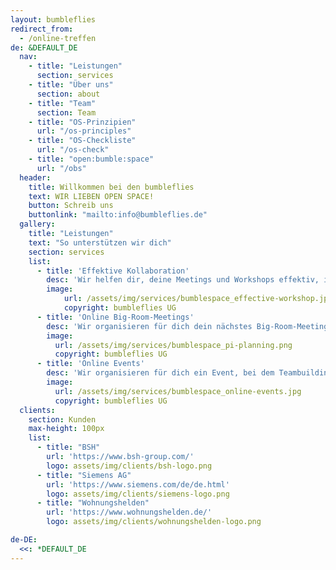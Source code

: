 ```yaml
---
layout: bumbleflies
redirect_from:
  - /online-treffen
de: &DEFAULT_DE
  nav:
    - title: "Leistungen"
      section: services
    - title: "Über uns"
      section: about
    - title: "Team"
      section: Team
    - title: "OS-Prinzipien"
      url: "/os-principles"
    - title: "OS-Checkliste"
      url: "/os-check"
    - title: "open:bumble:space"
      url: "/obs"
  header:
    title: Willkommen bei den bumbleflies
    text: WIR LIEBEN OPEN SPACE!
    button: Schreib uns
    buttonlink: "mailto:info@bumbleflies.de"
  gallery:
    title: "Leistungen"
    text: "So unterstützen wir dich"
    section: services
    list:
      - title: 'Effektive Kollaboration'
        desc: 'Wir helfen dir, deine Meetings und Workshops effektiv, interaktiv und kollaborativ zu gestalten.<br/>Du wirst überrascht sein, wie viel Energie das bei deinen Mitarbeiter:innen freisetzt.'
        image: 
            url: /assets/img/services/bumblespace_effective-workshop.jpg
            copyright: bumbleflies UG
      - title: 'Online Big-Room-Meetings'
        desc: 'Wir organisieren für dich dein nächstes Big-Room-Meeting (z.B. PI-Planning) für alle deine Teams. Egal ob 20, 200 oder mehr Personen.<br/>Wir sorgen für den produktiven Rahmen, damit ihr euch auf die Inhalte konzentrieren könnt.'
        image: 
          url: /assets/img/services/bumblespace_pi-planning.png
          copyright: bumbleflies UG
      - title: 'Online Events'
        desc: 'Wir organisieren für dich ein Event, bei dem Teambuilding, Austausch und Spaß im Vordergrund stehen.<br/>Ihr habt euch seit einem Jahr nicht mehr gesehen und sucht den Kontakt zu den Kollegen? Dann ist das genau das richtige.'
        image: 
          url: /assets/img/services/bumblespace_online-events.jpg
          copyright: bumbleflies UG
  clients:
    section: Kunden
    max-height: 100px
    list:
      - title: "BSH"
        url: 'https://www.bsh-group.com/'
        logo: assets/img/clients/bsh-logo.png
      - title: "Siemens AG"
        url: 'https://www.siemens.com/de/de.html'
        logo: assets/img/clients/siemens-logo.png
      - title: "Wohnungshelden"
        url: 'https://www.wohnungshelden.de/'
        logo: assets/img/clients/wohnungshelden-logo.png

de-DE:
  <<: *DEFAULT_DE
---
```

